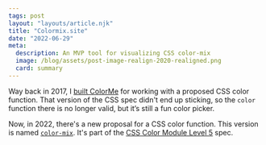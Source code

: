 ```yaml
---
tags: post
layout: "layouts/article.njk"
title: "Colormix.site"
date: "2022-06-29"
meta:
  description: An MVP tool for visualizing CSS color-mix
  image: /blog/assets/post-image-realign-2020-realigned.png
  card: summary
---
```


<p>
  Way back in 2017, I <a href="https://tylergaw.com/blog/introducing-colorme/">built ColorMe</a> for working with a proposed CSS color function. That version of the CSS spec didn't end up sticking, so the <code>color</code> function there is no longer valid, but it’s still a fun color picker.
</p>
<p>
  Now, in 2022, there's a new proposal for a CSS color function. This version is named <a href="https://developer.mozilla.org/en-US/docs/Web/CSS/color_value/color-mix"><code>color-mix</code></a>. It's part of the <a href="https://drafts.csswg.org/css-color-5/#color-mix">CSS Color Module Level 5</a> spec.
</p>